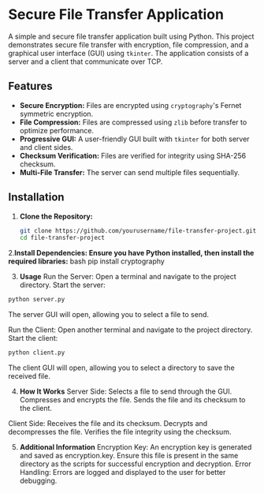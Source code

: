# Secure File Transfer Application

A simple and secure file transfer application built using Python. This project demonstrates secure file transfer with encryption, file compression, and a graphical user interface (GUI) using `tkinter`. The application consists of a server and a client that communicate over TCP.

## Features

- **Secure Encryption:** Files are encrypted using `cryptography`'s Fernet symmetric encryption.
- **File Compression:** Files are compressed using `zlib` before transfer to optimize performance.
- **Progressive GUI:** A user-friendly GUI built with `tkinter` for both server and client sides.
- **Checksum Verification:** Files are verified for integrity using SHA-256 checksum.
- **Multi-File Transfer:** The server can send multiple files sequentially.

## Installation

1. **Clone the Repository:**
   ```bash
   git clone https://github.com/yourusername/file-transfer-project.git
   cd file-transfer-project
2.**Install Dependencies: Ensure you have Python installed, then install the required libraries:**
bash
pip install cryptography

3. **Usage**
Run the Server:
Open a terminal and navigate to the project directory.
Start the server:

```bash
python server.py
```
The server GUI will open, allowing you to select a file to send.

Run the Client:
Open another terminal and navigate to the project directory.
Start the client:
```bash
python client.py
```
The client GUI will open, allowing you to select a directory to save the received file.

4. **How It Works**
Server Side:
Selects a file to send through the GUI.
Compresses and encrypts the file.
Sends the file and its checksum to the client.

Client Side:
Receives the file and its checksum.
Decrypts and decompresses the file.
Verifies the file integrity using the checksum.

5. **Additional Information**
Encryption Key: An encryption key is generated and saved as encryption.key. Ensure this file is present in the same directory as the scripts for successful encryption and decryption.
Error Handling: Errors are logged and displayed to the user for better debugging.
